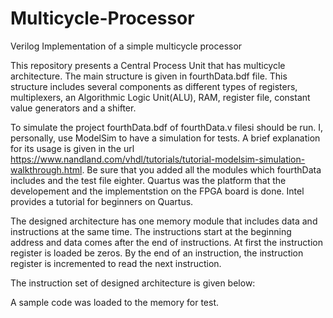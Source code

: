 # Multicycle-Processor
Verilog Implementation of a simple multicycle processor


This repository presents a Central Process Unit that has multicycle architecture. The main structure is given in fourthData.bdf file. This structure includes several components as different types of registers, multiplexers, an Algorithmic Logic Unit(ALU), RAM, register file, constant value generators and a shifter. 

To simulate the project fourthData.bdf of fourthData.v filesi should be run. I, personally, use ModelSim to have a simulation for tests. A brief explanation for its usage is given in the url https://www.nandland.com/vhdl/tutorials/tutorial-modelsim-simulation-walkthrough.html. Be sure that you added all the modules which fourthData includes and the test file eighter. Quartus was the platform that the developement and the implementstion on the FPGA board is done. Intel provides a tutorial for beginners on Quartus. 

The designed architecture has one memory module that includes data and instructions at the same time. The instructions start at the beginning address and data comes after the end of instructions. At first the instruction register is loaded be zeros. By the end of an instruction, the instruction register is incremented to read the next instruction. 

The instruction set of designed architecture is given below:


A sample code was loaded to the memory for test.
